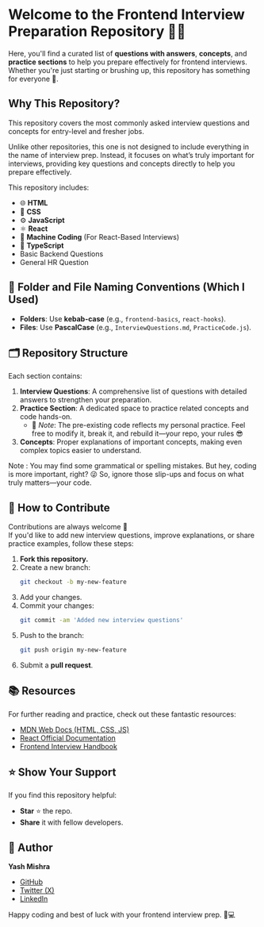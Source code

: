# Welcome to the Frontend Interview Preparation Repository 🧑‍💻

Here, you'll find a curated list of **questions with answers**, **concepts**, and **practice sections** to help you prepare effectively for frontend interviews. Whether you're just starting or brushing up, this repository has something for everyone 💪.

## **Why This Repository?**

This repository covers the most commonly asked interview questions and concepts for entry-level and fresher jobs.

Unlike other repositories, this one is not designed to include everything in the name of interview prep. Instead, it focuses on what’s truly important for interviews, providing key questions and concepts directly to help you prepare effectively.

This repository includes:

- 🌐 **HTML**
- 🎨 **CSS**
- ⚙️ **JavaScript**
- ⚛️ **React**
- 🧩 **Machine Coding** (For React-Based Interviews)
- 🔷 **TypeScript**
- Basic Backend Questions
- General HR Question 

## 📂 Folder and File Naming Conventions (Which I Used)

- **Folders**: Use **kebab-case** (e.g., `frontend-basics`, `react-hooks`).
- **Files**: Use **PascalCase** (e.g., `InterviewQuestions.md`, `PracticeCode.js`).

## 🗂️ Repository Structure

Each section contains:

1. **Interview Questions**: A comprehensive list of questions with detailed answers to strengthen your preparation.
2. **Practice Section**: A dedicated space to practice related concepts and code hands-on.
   - 📝 _Note_: The pre-existing code reflects my personal practice. Feel free to modify it, break it, and rebuild it—your repo, your rules 😎
3. **Concepts**: Proper explanations of important concepts, making even complex topics easier to understand.

Note : You may find some grammatical or spelling mistakes. But hey, coding is more important, right? 😜 So, ignore those slip-ups and focus on what truly matters—your code.

## 📝 How to Contribute

Contributions are always welcome 🤝  
If you'd like to add new interview questions, improve explanations, or share practice examples, follow these steps:

1. **Fork this repository.**
2. Create a new branch:
   ```bash
   git checkout -b my-new-feature
   ```
3. Add your changes.
4. Commit your changes:
   ```bash
   git commit -am 'Added new interview questions'
   ```
5. Push to the branch:
   ```bash
   git push origin my-new-feature
   ```
6. Submit a **pull request**.

## 📚 Resources

For further reading and practice, check out these fantastic resources:

- [MDN Web Docs (HTML, CSS, JS)](https://developer.mozilla.org/)
- [React Official Documentation](https://reactjs.org/docs/getting-started.html)
- [Frontend Interview Handbook](https://frontendinterviewhandbook.com/)

## ⭐️ Show Your Support

If you find this repository helpful:

- **Star** ⭐️ the repo.
- **Share** it with fellow developers.

## 👤 Author

**Yash Mishra**

- [GitHub](https://github.com/YashMishra0101)
- [Twitter (X)](https://x.com/YashRKMishra1)
- [LinkedIn](https://www.linkedin.com/in/yash-mishra-356280223/)

Happy coding and best of luck with your frontend interview prep. 💪💻
